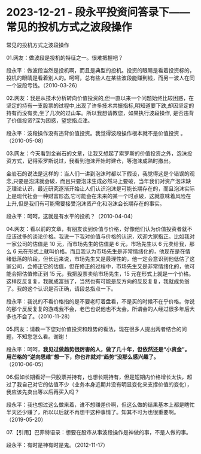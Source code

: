 # 2023-12-21 - 段永平投资问答录下——常见的投机方式之波段操作

常见的投机方式之波段操作

01.网友：做波段是投机的特征之一。很难把握吧？

段永平：做波段当然是投机啊，而且是典型的投机。投资的眼睛是看着投资标的，投机的眼睛是看着别人的。呵呵，总有些人在某些波段能赚到钱，而另一波人在同一个波段亏钱。（2010-03-26）

02.网友：我是从技术分析转向价值投资的,但一直以来一个问题始终比较困惑，在坚定的持有一支股票的过程中,出现了许多技术共振指标,明知道要下跌,却因坚定的持有而没有卖,坐了几次的过山车。所以我想请教您，如果执行波段操作, 是否违背了价值投资?深为困惑，望您指点津。

段永平：波段操作没有违背价值投资。我觉得波段操作根本就不是价值投资 。（2010-05-08）

03.网友：今天看到金岩石的文章，让我又想起了索罗斯的价值投资之外，泡沫投资方式，记得索罗斯说过，我看到泡沫开始时建仓，等泡沫成熟时撤出。

金岩石的说法是这样的：当人们一讲到泡沫时都以下假设，我觉得这是个错误的观念,只要是泡沫就会破，而且只要泡沫生成必然马上要破，当年我们对资产泡沫缺乏理论认识，最近研究逐渐开始让人们认识泡沫是可能长期存在的，而且泡沫实际上是现代社会一种财富形态,它可能会在未来的某一个时点破，这就意味着风险在上升,但是我们有可能需要接受泡沫资产化和泡沫会长期存在的事实。

段永平：呵呵，这就是有水平的投机？（2010-04-04）

04.网友：看以前的文章，有朋友谈到价值与价格，好像他们认为价值投资者就不应该过多的谈论价格。我说一下我对价值与价格的认识，欢迎大家指正。比如我对一家公司的估值是 10 元，而市场先生的估值是 6 元，市场先生以 6 元卖给我，那么 6 元在形式上就叫价格。而且我认为市场先生是非常情绪化的，他现在是在情绪低落的阶段，但长远来说，市场先生又是最理性的，他一定会意识到他低估了这家公司，会修正它的估值，但在修正的过程中，市场先生又是非常情绪化的，他可能会把估值修正到 15 元，我把股票卖给市场先生，15 元在形式上就是一个价格。这样反反复复，我就成富翁了，当然也有可能是反方向的反反复复，我就成负翁了。我的这个认识是否正确，请段总指点一下。

段永平：我说的不看价格指的是不要老盯着盘看，不是买的时候不在乎价格。你说的那个反反复复的游戏我不会，老巴也说他也不太会。所谓会的人经过很多年后大多也不会了。（2010-11-28）

05.网友：请教一下您对价值投资和趋势的看法，现在很多人提出两者结合的问题，不知您怎么看。谢谢！

段永平：呵呵，**我见过做趋势很厉害的人，做了几十年，但依然还是“小资金”。用芒格的“逆向思维”想一下，你也许就对“趋势”没那么感兴趣了。**（2010-06-05）

06.假如长期看好一只股票并持有，也想长期持有，但是短期内价格增长太快，超过了我自己对它的估值不少（业务本身近期并没有明显变化来支撑价值的变化），我应该先卖出等以后再买入吗？

段永平：我也想过这么做来着，谁不想赚差价啊，但这么做的结果基本上都是瞎忙半天还少赚了，所以以后就不再想干这种事情了。知其不可为也很重要啊。（2019-05-20）

07.【引用】巴菲特语录：想要在股市从事波段操作是神做的事，不是人做的事。

段永平：有时是神有时是鬼。（2012-11-17）